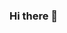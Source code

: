 ### Hi there 👋

<!--
**Abhimanyu121/abhimanyu121** is a ✨ _special_ ✨ repository because its `README.md` (this file) appears on your GitHub profile.

[![Abhimanyu's github stats](https://github-readme-stats.vercel.app/api?username=abhimanyu121)](https://github.com/anuraghazra/github-readme-stats)
